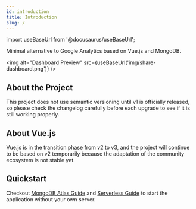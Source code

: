 ```yaml
---
id: introduction
title: Introduction
slug: /
---
```


import useBaseUrl from '@docusaurus/useBaseUrl';

Minimal alternative to Google Analytics based on Vue.js and MongoDB.

<img alt="Dashboard Preview" src={useBaseUrl('img/share-dashboard.png')} />

## About the Project

This project does not use semantic versioning until v1 is officially released, so please check the changelog carefully before each upgrade to see if it is still working properly.

## About Vue.js

Vue.js is in the transition phase from v2 to v3, and the project will continue to be based on v2 temporarily because the adaptation of the community ecosystem is not stable yet.

## Quickstart

Checkout [MongoDB Atlas Guide](mongodb-atlas-guide) and [Serverless Guide](serverless-guide) to start the application without your own server.
